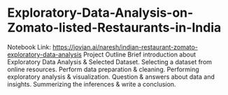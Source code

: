 # Exploratory-Data-Analysis-on-Zomato-listed-Restaurants-in-India
Notebook Link: https://jovian.ai/naresh/indian-restaurant-zomato-exploratory-data-analysis
Project Outline Brief introduction about Exploratory Data Analysis &amp; Selected Dataset. Selecting a dataset from online resources. Perform data preparation &amp; cleaning. Performing exploratory analysis &amp; visualization. Question &amp; answers about data and insights. Summerizing the inferences &amp; write a conclusion.
